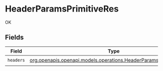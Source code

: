 # HeaderParamsPrimitiveRes

OK


## Fields

| Field                                                                                                                          | Type                                                                                                                           | Required                                                                                                                       | Description                                                                                                                    |
| ------------------------------------------------------------------------------------------------------------------------------ | ------------------------------------------------------------------------------------------------------------------------------ | ------------------------------------------------------------------------------------------------------------------------------ | ------------------------------------------------------------------------------------------------------------------------------ |
| `headers`                                                                                                                      | [org.openapis.openapi.models.operations.HeaderParamsPrimitiveHeaders](../../models/operations/HeaderParamsPrimitiveHeaders.md) | :heavy_check_mark:                                                                                                             | N/A                                                                                                                            |
